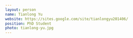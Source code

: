 ```yaml
---
layout: person
name: Tianlong Yu
website: https://sites.google.com/site/tianlongyu201406/
position: PhD Student
photo: tianlong-yu.jpg
---
```

